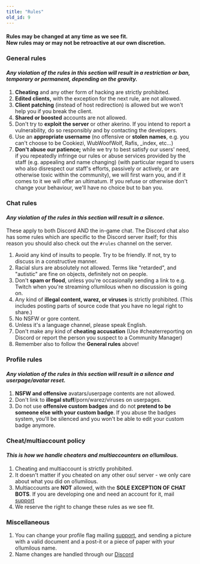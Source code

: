 ```yaml
---
title: "Rules"
old_id: 9
---
```

<h4 class="cenetered">Rules may be changed at any time as we see fit.<br>New rules may or may not be retroactive at our own discretion.</h4>

<h3><i class="game icon"></i> General rules</h3>

#### _Any violation of the rules in this section will result in a **restriction or ban, temporary or permanent**, depending on the gravity._

1. **Cheating** and any other form of hacking are strictly prohibited.
2. **Edited clients,** with the exception for the next rule, are not allowed.
3. **Client patching** (instead of host redirection) is allowed but we won't help you if you break the client.
4. **Shared or boosted** accounts are not allowed.
5. Don't try to **exploit the server** or other akerino. If you intend to report a vulnerability, do so responsibly and by contacting the developers.
6. Use an **appropriate username** (no offensive or **stolen names**, e.g. you can't choose to be Cookiezi, WubWoofWolf, Rafis, _index, etc...)
7. **Don't abuse our patience;** while we try to best satisfy our users' need, if you repeatedly infringe our rules or abuse services provided by the staff (e.g. appealing and name changing) (with particular regard to users who also disrespect our staff's efforts, passively or actively, or are otherwise toxic within the community), we will first warn you, and if it comes to it we will offer an ultimatum. If you refuse or otherwise don't change your behaviour, we'll have no choice but to ban you.

<h3><i class="comment icon"></i> Chat rules</h3>

#### _Any violation of the rules in this section will result in a **silence**._

These apply to both Discord AND the in-game chat. The Discord chat also has some rules which are specific to the Discord server itself; for this reason you should also check out the `#rules` channel on the server.

1. Avoid any kind of insults to people. Try to be friendly. If not, try to discuss in a constructive manner.
2. Racial slurs are absolutely not allowed. Terms like "retarded", and "autistic" are fine on objects, definitely not on people.
3. Don't **spam or flood**, unless you're occasionally sending a link to e.g. Twitch when you're streaming o!lumilous when no discussion is going on.
4. Any kind of **illegal content, warez, or viruses** is strictly prohibited. (This includes posting parts of source code that you have no legal right to share.)
5. No NSFW or gore content.
6. Unless it's a language channel, please speak English.
7. Don't make any kind of **cheating accusation** (Use #cheaterreporting on Discord or report the person you suspect to a Community Manager)
8. Remember also to follow the **General rules** above!

<h3><i class="user icon"></i> Profile rules</h3>

#### _Any violation of the rules in this section will result in a **silence and userpage/avatar reset**._

1. **NSFW and offensive** avatars/userpage contents are not allowed.
2. Don't link to **illegal stuff**/porn/warez/viruses on userpages.
3. Do not use **offensive custom badges** and do not **pretend to be someone else with your custom badge**. If you abuse the badges system, you'll be silenced and you won't be able to edit your custom badge anymore.

<h3><i class="file text outline icon"></i> Cheat/multiaccount policy</h3>

#### _This is how we handle cheaters and multiaccounters on o!lumilous._

1. Cheating and multiaccount is strictly prohibited.
2. It doesn't matter if you cheated on any other osu! server - we only care about what you did on o!lumilous.
3. Multiaccounts are **NOT** allowed, with the **SOLE EXCEPTION OF CHAT BOTS**.  If you are developing one and need an account for it,  mail [support](mailto:osulumilous@protonmail.com)
4. We reserve the right to change these rules as we see fit.

<h3><i class="list layout icon"></i> Miscellaneous</h3>

1. You can change your profile flag mailing [support](mailto:osulumilous@protonmail.com), and sending a picture with a valid document and a post-it or a piece of paper with your o!lumilous name.
2. Name changes are handled through our [Discord](https://discord.gg/eBqCYT8)
